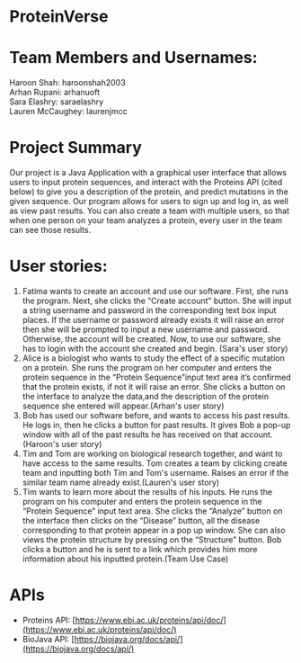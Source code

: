 # ProteinVerse

# Team Members and Usernames:
 Haroon Shah: haroonshah2003\
 Arhan Rupani: arhanuoft\
 Sara Elashry: saraelashry\
 Lauren McCaughey: laurenjmcc

# Project Summary
  Our project is a Java Application with a graphical user interface that allows users to input protein sequences, and interact with the Proteins API (cited below) to give you a description of the protein, and predict mutations in the given sequence. Our program allows for users to sign up and log in, as well as view past results. You can also create a team with multiple users, so that when one person on your team analyzes a protein, every user in the team can see those results. 

# User stories:
1. Fatima wants to create an account and use our software. First, she runs the program. Next, she clicks the “Create account” button. She will input a string username and password in the corresponding text box input places. If  the username or password already exists it will raise an error then she will be prompted to input a new username and password. Otherwise, the account will be created. Now, to use our software, she has to login with the account she created and begin. (Sara's user story) 
2. Alice is a biologist who wants to study the effect of a specific mutation on a protein. She runs the program on her computer and enters the protein sequence in the “Protein Sequence”input text area it’s confirmed that the protein exists, if not it will raise an error. She clicks a button on the interface to analyze the data,and the description of the protein sequence she entered will appear.(Arhan's user story)
3. Bob has used our software before, and wants to access his past results. He logs in, then he clicks a button for past results. It gives Bob a pop-up window with all of the past results he has received on that account.(Haroon's user story)
4. Tim and Tom are working on biological research together, and want to have access to the same results. Tom creates a team by clicking create team and inputting both Tim and Tom's username. Raises an error if the similar team name already exist.(Lauren's user story)
5. Tim wants to learn more about the results of his inputs. He runs the program on his computer and enters the protein sequence in the “Protein Sequence” input text area. She clicks the “Analyze” button on the interface then clicks on the “Disease” button, all the disease corresponding to that protein  appear in a pop up window. She can  also views the protein structure by pressing on the “Structure” button. Bob clicks a button and he is sent to a link which provides him more information about his inputted protein.(Team Use Case)

# APIs

- Proteins API: [https://www.ebi.ac.uk/proteins/api/doc/](https://www.ebi.ac.uk/proteins/api/doc/)
- BioJava API: [https://biojava.org/docs/api/](https://biojava.org/docs/api/)
